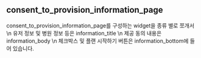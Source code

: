 ## consent_to_provision_information_page
consent_to_provision_information_page를 구성하는 widget을 종류 별로 쪼개서 \\n
유저 정보 및 병원 정보 등은 information_title \\n
제공 동의 내용은 information_body \\n 
체크박스 및 플랜 시작하기 버튼은 information_bottom에 들어 있습니다.

